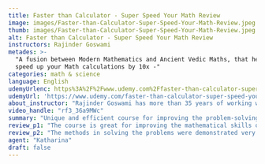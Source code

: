 ```yaml
---
title: Faster than Calculator - Super Speed Your Math Review
image: images/Faster-than-Calculator-Super-Speed-Your-Math-Review.jpeg
thumb: images/Faster-than-Calculator-Super-Speed-Your-Math-Review.jpeg
alt: Faster than Calculator - Super Speed Your Math Review
instructors: Rajinder Goswami
metades: >-
  "A fusion between Modern Mathematics and Ancient Vedic Maths, that helps you
  speed up your Math calculations by 10x -"
categories: math & science
language: English
udemyUrlenc: https%3A%2F%2Fwww.udemy.com%2Ffaster-than-calculator-super-speed-your-math%2F
udemyUrl: 'https://www.udemy.com/faster-than-calculator-super-speed-your-math/'
about_instructor: "Rajinder Goswami has more than 35 years of working with Mathematics and has designed numerous algorithms for banks in his career. He has a huge passion for ancient mathematics and likes to develop formulas that make the subject easier for other students."
video_handle: "rf3_36a9MWc"
summary: "Unique and efficient course for improving the problem-solving skills of its students. This course is great for those who are gearing up for a math competition or for those who just want to become faster and do not want to depend too much on their calculator. It is engaging and provides a lot of real-world application."
review_p1: "The course is great for improving the mathematical skills of the students and their speed at solving problems. The concepts are simplified which makes it easier for the students to have a full understanding of each topic. There are quizzes available which challenge the students to apply what they have learned and to reinforce the materials in them. This course is great for students who need the speed in solving math problems like joining competitions in which speed is a necessary skill. The lessons are easily applicable and the presentations are not dull which makes the students interested in the lessons."
review_p2: "The methods in solving the problems were demonstrated very well and incorporate a lot of real-world application for the mathematical concepts which gives it an edge over other online courses available. The course is efficient at improving the speed of the students and takes away the need for a calculator in their daily calculation. The process of calculation was broken down into simpler segments which makes the process easier to understand. The instructor is very knowledgeable and can teach very well. He shows the fundamentals of the course in a simple way and gives a lot of unique tips and techniques. The techniques are efficient and can really help the student improve with a lot of practice."
agent: "Katharina"
draft: false
---
```


